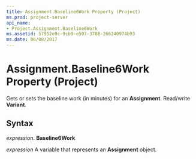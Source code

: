 ```yaml
---
title: Assignment.Baseline6Work Property (Project)
ms.prod: project-server
api_name:
- Project.Assignment.Baseline6Work
ms.assetid: 57952e9c-9cb9-e507-3788-266240974b93
ms.date: 06/08/2017
---
```



# Assignment.Baseline6Work Property (Project)

Gets or sets the baseline work (in minutes) for an **Assignment**. Read/write **Variant**.


## Syntax

 _expression_. **Baseline6Work**

 _expression_ A variable that represents an **Assignment** object.


